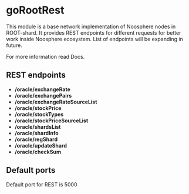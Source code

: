# goRootRest

This module is a base network implementation of Noosphere nodes in ROOT-shard.
It provides REST endpoints for different requests for better work inside Noosphere ecosystem.
List of endpoints will be expanding in future.

For more information read Docs.

## REST endpoints

* **/oracle/exchangeRate**
* **/oracle/exchangePairs**
* **/oracle/exchangeRateSourceList**
* **/oracle/stockPrice**
* **/oracle/stockTypes**
* **/oracle/stockPriceSourceList**
* **/oracle/shardsList**
* **/oracle/shardInfo**
* **/oracle/regShard**
* **/oracle/updateShard**
* **/oracle/checkSum**

## Default ports

Default port for REST is 5000  
